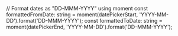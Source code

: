 // Format dates as "DD-MMM-YYYY" using moment
const formattedFromDate: string = moment(datePickerStart, 'YYYY-MM-DD').format('DD-MMM-YYYY');
const formattedToDate: string = moment(datePickerEnd, 'YYYY-MM-DD').format('DD-MMM-YYYY');
